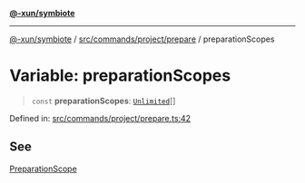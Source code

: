 [**@-xun/symbiote**](../../../../../README.md)

***

[@-xun/symbiote](../../../../../README.md) / [src/commands/project/prepare](../README.md) / preparationScopes

# Variable: preparationScopes

> `const` **preparationScopes**: [`Unlimited`](../../../../configure/enumerations/UnlimitedGlobalScope.md#unlimited)[]

Defined in: [src/commands/project/prepare.ts:42](https://github.com/Xunnamius/symbiote/blob/5ae97ccbe27456f6fdcc9cdb8c1bf89ff370984a/src/commands/project/prepare.ts#L42)

## See

[PreparationScope](../../../../configure/enumerations/UnlimitedGlobalScope.md)
